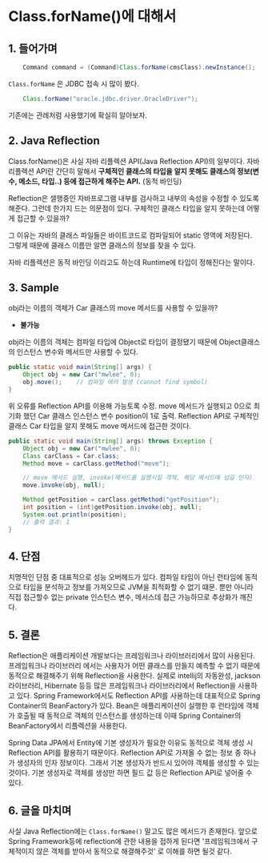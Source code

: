 # Class.forName()에 대해서

## 1. 들어가며

``` java
    Command command = (Command)Class.forName(cmsClass).newInstance();
```

`Class.forName` 은 JDBC 접속 시 많이 봤다.

```java
    Class.forName("oracle.jdbc.driver.OracleDriver");
```
기존에는 관례처럼 사용했기에 확실히 알아보자.

## 2. Java Reflection
Class.forName()은 사실 자바 리플렉션 API(Java Reflection API)의 일부이다. 자바 리플렉션 API란 간단히 말해서
**구체적인 클래스의 타입을 알지 못해도 클래스의 정보(변수, 메소드, 타입..) 등에 접근하게 해주는 API.** (동적 바인딩)

Reflection은 샐행중인 자바프로그램 내부를 검사하고 내부의 속성을 수정할 수 있도록 해준다. 그런데 한가지 드는 의문점이 있다.
구체적인 클래스 타입을 알지 못하는데 어떻게 접근할 수 있을까?

그 이유는 자바의 클래스 파일들은 바이트코드로 컴파일되어 static 영역에 저장된다. 그렇게 때문에 클래스 이름만 알면 클래스의 정보를 찾을 수 있다.

자바 리플렉션은 동적 바인딩 이라고도 하는데 Runtime에 타입이 정해진다는 말이다.

## 3. Sample
obj라는 이름의 객체가 Car 클래스의 move 메서드를 사용할 수 있을까?
 - **불가능**

obj라는 이름의 객체는 컴파일 타입에 Object로 타입이 결정됐기 때문에 Object클래스의 인스턴스 변수와 메서드만 사용할 수 있다.
```java
public static void main(String[] args) {
    Object obj = new Car("mwlee", 0);
    obj.move();    // 컴파일 에러 발생 (cannot find symbol)
}
```

위 오류를 Reflection API를 이용해 가능토록 수정.
move 메서드가 실행되고 0으로 최기화 했던 Car 클래스 인스턴스 변수 position이 1로 출력.
Reflection API로 구체적인 클래스 Car 타입을 알지 못해도 move 메서드에 접근한 것이다.
```java
public static void main(String[] args) throws Exception {
    Object obj = new Car("mwlee", 0);
    Class carClass = Car.class;
    Method move = carClass.getMethod("move");

    // move 메서드 실행, invoke(메서드를 실행시킬 객체, 해당 메서드에 넘길 인자)
    move.invoke(obj, null);

    Method getPosition = carClass.getMethod("getPosition");
    int position = (int)getPosition.invoke(obj, null);
    System.out.println(position);
    // 출력 결과: 1
}
```

## 4. 단점
치명적인 단점 중 대표적으로 성능 오버헤드가 있다. 컴파일 타임이 아닌 런타임에 동적으로 타입을 분석하고 정보를 가져오므로 JVM을 최적화할 수 없기 떄문.
뿐만 아니라 직접 접근할수 없는 private 인스턴스 변수, 메서스데 접근 가능하므로 추상화가 깨진다.

## 5. 결론
Reflection은 애플리케이션 개발보다는 프레임워크나 라이브러리에서 많이 사용된다. 프레임워크나 라이브러리 에서는 사용자가 어떤 클래스를 만들지 예측할 수 없기 때문에 동적으로 해결해주기 위해 Reflection을 사용한다.
실제로 intellij의 자동완성, jackson 라이브러리, Hibernate 등등 많은 프레임워크나 라이브러리에서 Reflection을 사용하고 있다.
Spring Framework에서도 Reflection API를 사용하는데 대표적으로 Spring Container의 BeanFactory가 있다. Bean은 애플리케이션이 실행한 후 런타임에 객체가 호출될 때 동적으로 객체의 인스턴스를 생성하는데 이때 Spring Container의 BeanFactory에서 리플렉션을 사용한다.

Spring Data JPA에서 Entity에 기본 생성자가 필요한 이유도 동적으로 객체 생성 시 Reflection API를 활용하기 때문이다.
Reflection API로 가져올 수 없는 정보 중 하나가 생성자의 인자 정보이다. 그래서 기본 생성자가 반드시 있어야 객체를 생성할 수 있는 것이다.
기본 생성자로 객체를 생성만 하면 필드 값 등은 Reflection API로 넣어줄 수 있다.

## 6. 글을 마치며
사실 Java Reflection에는 `Class.forName()` 말고도 많은 메서드가 존재한다.
앞으로 Spring Framework등에 reflection에 관한 내용을 접하게 된다면 '프레임워크에서 구체적이지 않은 객체를 받아서 동적으로 해결해주것' 로 이해를 하면 될것 같다.



